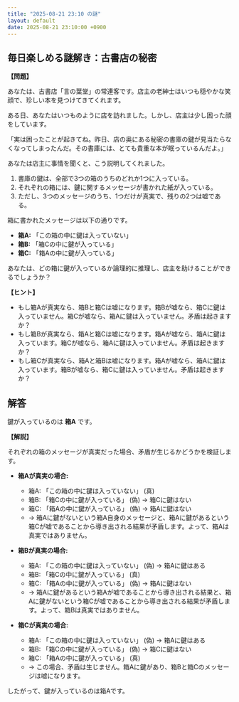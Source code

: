 ```yaml
---
title: "2025-08-21 23:10 の謎"
layout: default
date: 2025-08-21 23:10:00 +0900
---
```

## 毎日楽しめる謎解き：古書店の秘密

**【問題】**

あなたは、古書店「言の葉堂」の常連客です。店主の老紳士はいつも穏やかな笑顔で、珍しい本を見つけてきてくれます。

ある日、あなたはいつものように店を訪れました。しかし、店主は少し困った顔をしています。

「実は困ったことが起きてね。昨日、店の奥にある秘密の書庫の鍵が見当たらなくなってしまったんだ。その書庫には、とても貴重な本が眠っているんだよ。」

あなたは店主に事情を聞くと、こう説明してくれました。

1.  書庫の鍵は、全部で3つの箱のうちのどれか1つに入っている。
2.  それぞれの箱には、鍵に関するメッセージが書かれた紙が入っている。
3.  ただし、3つのメッセージのうち、1つだけが真実で、残りの2つは嘘である。

箱に書かれたメッセージは以下の通りです。

*   **箱A:** 「この箱の中に鍵は入っていない」
*   **箱B:** 「箱Cの中に鍵が入っている」
*   **箱C:** 「箱Aの中に鍵が入っている」

あなたは、どの箱に鍵が入っているか論理的に推理し、店主を助けることができるでしょうか？

**【ヒント】**

*   もし箱Aが真実なら、箱Bと箱Cは嘘になります。箱Bが嘘なら、箱Cに鍵は入っていません。箱Cが嘘なら、箱Aに鍵は入っていません。矛盾は起きますか？
*   もし箱Bが真実なら、箱Aと箱Cは嘘になります。箱Aが嘘なら、箱Aに鍵は入っています。箱Cが嘘なら、箱Aに鍵は入っていません。矛盾は起きますか？
*   もし箱Cが真実なら、箱Aと箱Bは嘘になります。箱Aが嘘なら、箱Aに鍵は入っています。箱Bが嘘なら、箱Cに鍵は入っていません。矛盾は起きますか？

## 解答

鍵が入っているのは **箱A** です。

**【解説】**

それぞれの箱のメッセージが真実だった場合、矛盾が生じるかどうかを検証します。

*   **箱Aが真実の場合:**
    *   箱A: 「この箱の中に鍵は入っていない」 (真)
    *   箱B: 「箱Cの中に鍵が入っている」 (偽) → 箱Cに鍵はない
    *   箱C: 「箱Aの中に鍵が入っている」 (偽) → 箱Aに鍵はない
    *   → 箱Aに鍵がないという箱A自身のメッセージと、箱Aに鍵があるという箱Cが嘘であることから導き出される結果が矛盾します。よって、箱Aは真実ではありません。

*   **箱Bが真実の場合:**
    *   箱A: 「この箱の中に鍵は入っていない」 (偽) → 箱Aに鍵はある
    *   箱B: 「箱Cの中に鍵が入っている」 (真)
    *   箱C: 「箱Aの中に鍵が入っている」 (偽) → 箱Aに鍵はない
    *   → 箱Aに鍵があるという箱Aが嘘であることから導き出される結果と、箱Aに鍵がないという箱Cが嘘であることから導き出される結果が矛盾します。よって、箱Bは真実ではありません。

*   **箱Cが真実の場合:**
    *   箱A: 「この箱の中に鍵は入っていない」 (偽) → 箱Aに鍵はある
    *   箱B: 「箱Cの中に鍵が入っている」 (偽) → 箱Cに鍵はない
    *   箱C: 「箱Aの中に鍵が入っている」 (真)
    *   → この場合、矛盾は生じません。箱Aに鍵があり、箱Bと箱Cのメッセージは嘘になります。

したがって、鍵が入っているのは箱Aです。
